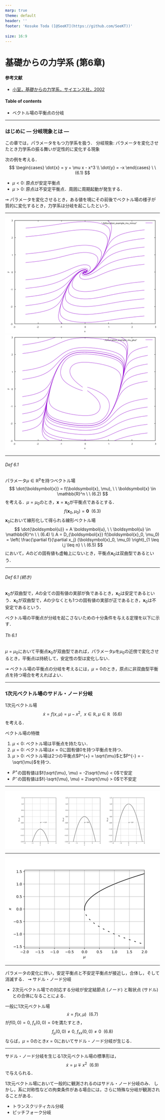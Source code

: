 ```yaml
---
marp: true
theme: default
header: ''
footer: 'Kosuke Toda ([@SeeKT](https://github.com/SeeKT))'

size: 16:9
---
```

<!-- paginate: true -->

<style>
img[alt~="center"] {
  display: block;
  margin: 0 auto;
}
</style>

# 基礎からの力学系 (第6章)
#### 参考文献
- [小室，基礎からの力学系，サイエンス社，2002](https://www.saiensu.co.jp/book_support/sgc-17/)
#### Table of contents
- ベクトル場の平衡点の分岐

---
### はじめに ― 分岐現象とは ―
この章では，パラメータをもつ力学系を扱う．
分岐現象: パラメータを変化させたとき力学系の振る舞いが定性的に変化する現象

次の例を考える．
$$
\begin{cases}
    \dot{x} = y + \mu x - x^3 \\
    \dot{y} = -x
\end{cases} \ \ (6.1)
$$
- $\mu < 0$: 原点が安定平衡点
- $\mu > 0$: 原点は不安定平衡点．周囲に周期起動が発生する．

$\rightsquigarrow$ パラメータを変化させるとき，ある値を境にその前後でベクトル場の様子が質的に変化するとき，力学系は分岐を起こしたという．

---
<!--
_footer: 'ベクトル場の平衡点の分岐: $\mu = -1.0$ (左)，$\mu = 2.0$ (右)'
-->
![bg 100%](../code/6.1_bifurcation_example/6.1_bufurcation_example_mu_minus.svg) 
![bg 100%](../code/6.1_bifurcation_example/6.1_bufurcation_example_mu_plus.svg)

---
###### Def 6.1 
パラメータ$\mu \in \mathbb{R}^p$を持つベクトル場
$$
\dot{\boldsymbol{x}} = f(\boldsymbol{x}, \mu), \ \ \boldsymbol{x} \in \mathbb{R}^n \ \ (6.2)
$$
を考える．$\mu = \mu_0$のとき，$\boldsymbol{x} = \boldsymbol{x}_0$が平衡点であるとする．
$$
f(\boldsymbol{x}_0, \mu_0) = \boldsymbol{0} \ \ (6.3)
$$
$\boldsymbol{x}_0$において線形化して得られる線形ベクトル場
$$
\dot{\boldsymbol{u}} = A \boldsymbol{u}, \ \ \boldsymbol{u} \in \mathbb{R}^n \ \ (6.4) \\
A = D_{\boldsymbol{x}} f(\boldsymbol{x}_0, \mu_0) = \left( \frac{\partial f}{\partial x_j} (\boldsymbol{x}_0, \mu_0) \right)_{1 \leq i,j \leq n} \ \ (6.5)
$$
において，$A$のどの固有値も虚軸上にないとき，平衡点$\boldsymbol{x}_0$は双曲型であるという．

---

###### Def 6.1 (続き)
$\boldsymbol{x}_0$が双曲型で，$A$の全ての固有値の実部が負であるとき，$\boldsymbol{x}_0$は安定であるという．$\boldsymbol{x}_0$が双曲型で，$A$の少なくとも1つの固有値の実部が正であるとき，$\boldsymbol{x}_0$は不安定であるという．

ベクトル場の平衡点が分岐を起こさないための十分条件を与える定理を以下に示す．
###### Th 6.1
$\mu = \mu_0$において平衡点$\boldsymbol{x}_0$が双曲型であれば，パラメータ$\mu$を$\mu_0$の近傍で変化させるとき，平衡点は持続して，安定性の型は変化しない．

$\rightsquigarrow$ ベクトル場の平衡点の分岐を考えるには，$\mu = 0$のとき，原点に非双曲型平衡点を持つ場合を考えればよい．

---

### 1次元ベクトル場のサドル・ノード分岐
1次元ベクトル場
$$
\dot{x} = f(x, \mu) = \mu - x^2, \ \ x \in \mathbb{R}, \mu \in \mathbb{R} \ \ (6.6)
$$
を考える．

ベクトル場の特徴
1. $\mu < 0$: ベクトル場は平衡点を持たない．
2. $\mu = 0$: ベクトル場は$x = 0$に固有値$0$を持つ平衡点を持つ．
3. $\mu > 0$: ベクトル場は2つの平衡点$P^{+} = \sqrt{\mu}$と$P^{-} = -\sqrt{\mu}$を持つ．
  - $P^{+}$の固有値は$f(\sqrt{\mu}, \mu) = -2\sqrt{\mu} < 0$で安定
  - $P^{-}$の固有値は$f(-\sqrt{\mu}, \mu) = 2\sqrt{\mu} > 0$で不安定

---
<!--
_footer: 'サドル・ノード分岐: $f(x, \mu)$のグラフの変化'
-->
![center](../ipython_notebook/6.2_suddle_node_graph.svg) 

---
<!--
_footer: '$(\mu, x)$-平面でのサドル・ノード分岐'
-->
![center](../ipython_notebook/6.2_mu_x_plane.svg)

---
パラメータの変化に伴い，安定平衡点と不安定平衡点が接近し，合体し，そして消滅する．
$\rightsquigarrow$ サドル・ノード分岐
- 2次元ベクトル場での対応する分岐が安定結節点 (ノード) と鞍状点 (サドル) との合体になることによる．

一般に1次元ベクトル場
$$
\dot{x} = f(x, \mu) \ \ (6.7)
$$
が$f(0, 0) = 0, \ f_x(0, 0) = 0$を満たすとき，
$$
f_{\mu}(0, 0) \neq 0, \ f_{xx}(0, 0) \neq 0 \ \ (6.8)
$$
ならば，$\mu = 0$のとき$x = 0$においてサドル・ノード分岐が生じる．

---

サドル・ノード分岐を生じる1次元ベクトル場の標準形は，
$$
\dot{x} = \mu \mp x^2 \ \ (6.9)
$$
で与えられる．

1次元ベクトル場において一般的に観測されるのはサドル・ノード分岐のみ．
しかし，系に対称性などの拘束条件がある場合には，さらに特殊な分岐が観測されることがある．
- トランスクリティカル分岐
- ピッチフォーク分岐
